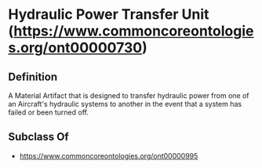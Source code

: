 # Hydraulic Power Transfer Unit (https://www.commoncoreontologies.org/ont00000730)

## Definition
A Material Artifact that is designed to transfer hydraulic power from one of an Aircraft's hydraulic systems to another in the event that a system has failed or been turned off.

## Subclass Of
- https://www.commoncoreontologies.org/ont00000995

